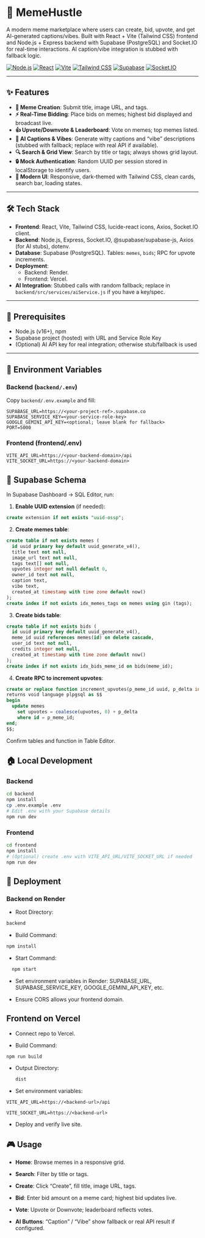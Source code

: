 # 🚀 MemeHustle

A modern meme marketplace where users can create, bid, upvote, and get AI-generated captions/vibes. Built with React + Vite (Tailwind CSS) frontend and Node.js + Express backend with Supabase (PostgreSQL) and Socket.IO for real-time interactions. AI caption/vibe integration is stubbed with fallback logic.

<!-- Badges (example) -->
[![Node.js](https://img.shields.io/badge/Node.js-16%2B-43853D?logo=node.js&logoColor=white)](https://nodejs.org/)
[![React](https://img.shields.io/badge/React-18.2.0-61DAFB?logo=react&logoColor=white)](https://reactjs.org/)
[![Vite](https://img.shields.io/badge/Vite-4.x-646CFF?logo=vite&logoColor=white)](https://vitejs.dev/)
[![Tailwind CSS](https://img.shields.io/badge/Tailwind_CSS-3.x-38B2AC?logo=tailwind-css&logoColor=white)](https://tailwindcss.com/)
[![Supabase](https://img.shields.io/badge/Supabase-PostgreSQL-3ECF8E?logo=supabase&logoColor=white)](https://supabase.com/)
[![Socket.IO](https://img.shields.io/badge/Socket.IO-realtime-010101?logo=socket.io&logoColor=white)](https://socket.io/)

---

## ✨ Features

- **📝 Meme Creation**: Submit title, image URL, and tags.
- **⚡ Real-Time Bidding**: Place bids on memes; highest bid displayed and broadcast live.
- **👍 Upvote/Downvote & Leaderboard**: Vote on memes; top memes listed.
- **🤖 AI Captions & Vibes**: Generate witty captions and “vibe” descriptions (stubbed with fallback; replace with real API if available).
- **🔍 Search & Grid View**: Search by title or tags; always shows grid layout.
- **🔒 Mock Authentication**: Random UUID per session stored in localStorage to identify users.
- **🎨 Modern UI**: Responsive, dark-themed with Tailwind CSS, clean cards, search bar, loading states.

---

## 🛠️ Tech Stack

- **Frontend**: React, Vite, Tailwind CSS, lucide-react icons, Axios, Socket.IO client.
- **Backend**: Node.js, Express, Socket.IO, @supabase/supabase-js, Axios (for AI stubs), dotenv.
- **Database**: Supabase (PostgreSQL). Tables: `memes`, `bids`; RPC for upvote increments.
- **Deployment**: 
  - Backend: Render.
  - Frontend: Vercel.
- **AI Integration**: Stubbed calls with random fallback; replace in `backend/src/services/aiService.js` if you have a key/spec.

---

## 🔧 Prerequisites

- Node.js (v16+), npm
- Supabase project (hosted) with URL and Service Role Key
- (Optional) AI API key for real integration; otherwise stub/fallback is used

---

## 🔐 Environment Variables

### Backend (`backend/.env`)

Copy `backend/.env.example` and fill:
```env
SUPABASE_URL=https://<your-project-ref>.supabase.co
SUPABASE_SERVICE_KEY=<your-service-role-key>
GOOGLE_GEMINI_API_KEY=<optional; leave blank for fallback>
PORT=5000
```
### Frontend (frontend/.env)
```env
VITE_API_URL=https://<your-backend-domain>/api
VITE_SOCKET_URL=https://<your-backend-domain>
```
## 💾 Supabase Schema
In Supabase Dashboard → SQL Editor, run:

1. **Enable UUID extension** (if needed):
```sql
create extension if not exists "uuid-ossp";
```
2. **Create memes table**:
```sql
create table if not exists memes (
  id uuid primary key default uuid_generate_v4(),
  title text not null,
  image_url text not null,
  tags text[] not null,
  upvotes integer not null default 0,
  owner_id text not null,
  caption text,
  vibe text,
  created_at timestamp with time zone default now()
);
create index if not exists idx_memes_tags on memes using gin (tags);
```
3. **Create bids table**:
```sql
create table if not exists bids (
  id uuid primary key default uuid_generate_v4(),
  meme_id uuid references memes(id) on delete cascade,
  user_id text not null,
  credits integer not null,
  created_at timestamp with time zone default now()
);
create index if not exists idx_bids_meme_id on bids(meme_id);
```
4. **Create RPC to increment upvotes**:
```sql
create or replace function increment_upvotes(p_meme_id uuid, p_delta int)
returns void language plpgsql as $$
begin
  update memes
    set upvotes = coalesce(upvotes, 0) + p_delta
    where id = p_meme_id;
end;
$$;
```
Confirm tables and function in Table Editor.

## 🏠 Local Development
### Backend
```bash
cd backend
npm install
cp .env.example .env
# Edit .env with your Supabase details
npm run dev
```
### Frontend
```bash
cd frontend
npm install
# (Optional) create .env with VITE_API_URL/VITE_SOCKET_URL if needed
npm run dev
```
## 🚀 Deployment
### Backend on Render
- Root Directory:
```bash
backend
```
- Build Command:
```bash
npm install
```

- Start Command:
```bash
  npm start
  ```

- Set environment variables in Render: SUPABASE_URL, SUPABASE_SERVICE_KEY, GOOGLE_GEMINI_API_KEY, etc.

- Ensure CORS allows your frontend domain.

## Frontend on Vercel
- Connect repo to Vercel.

- Build Command:
```bash
npm run build
```

- Output Directory:
  ```bash
  dist
  ```

- Set environment variables:
```env
VITE_API_URL=https://<backend-url>/api

VITE_SOCKET_URL=https://<backend-url>
```
- Deploy and verify live site.

## 🎮 Usage
- **Home**: Browse memes in a responsive grid.

- **Search**: Filter by title or tags.

- **Create**: Click “Create”, fill title, image URL, tags.

- **Bid**: Enter bid amount on a meme card; highest bid updates live.

- **Vote**: Upvote or Downvote; leaderboard reflects votes.

- **AI Buttons**: “Caption” / “Vibe” show fallback or real API result if configured.



